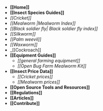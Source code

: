 * **[[Home]]**
* **[[Insect Species Guides]]**
 * _[[Cricket]]_
 * _[[Mealworm |Mealworm Index]]_
 * _[[Black soldier fly| Black soldier fly index]]_
 * _[[Silkworm]]_
 * _[[Palm weevil]]_
 * _[[Waxworm]]_
 * _[[Cockroach]]
* **[[Equipment Guides]]**
    * _[[general farming equipment]]_
    * _[[Open Bug Farm Mealworm Kit]]_
* **[[Insect Price Data]]**
    * _[[Cricket prices]]_
    * _[[Mealworm prices]]_
* **[[Open Source Tools and Resources]]**
* **[[Regulations]]**
* **[[Articles]]**
* **[[Contribute]]**
